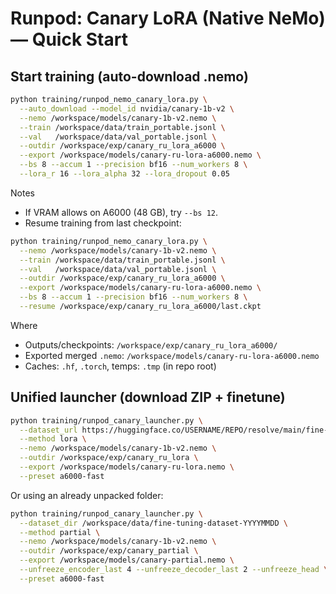 # Runpod: Canary LoRA (Native NeMo) — Quick Start


## Start training (auto-download .nemo)

```bash
python training/runpod_nemo_canary_lora.py \
  --auto_download --model_id nvidia/canary-1b-v2 \
  --nemo /workspace/models/canary-1b-v2.nemo \
  --train /workspace/data/train_portable.jsonl \
  --val   /workspace/data/val_portable.jsonl \
  --outdir /workspace/exp/canary_ru_lora_a6000 \
  --export /workspace/models/canary-ru-lora-a6000.nemo \
  --bs 8 --accum 1 --precision bf16 --num_workers 8 \
  --lora_r 16 --lora_alpha 32 --lora_dropout 0.05
```

Notes
- If VRAM allows on A6000 (48 GB), try `--bs 12`.
- Resume training from last checkpoint:

```bash
python training/runpod_nemo_canary_lora.py \
  --nemo /workspace/models/canary-1b-v2.nemo \
  --train /workspace/data/train_portable.jsonl \
  --val   /workspace/data/val_portable.jsonl \
  --outdir /workspace/exp/canary_ru_lora_a6000 \
  --export /workspace/models/canary-ru-lora-a6000.nemo \
  --bs 8 --accum 1 --precision bf16 --num_workers 8 \
  --resume /workspace/exp/canary_ru_lora_a6000/last.ckpt
```

Where
- Outputs/checkpoints: `/workspace/exp/canary_ru_lora_a6000/`
- Exported merged `.nemo`: `/workspace/models/canary-ru-lora-a6000.nemo`
- Caches: `.hf`, `.torch`, temps: `.tmp` (in repo root)

## Unified launcher (download ZIP + finetune)

```bash
python training/runpod_canary_launcher.py \
  --dataset_url https://huggingface.co/USERNAME/REPO/resolve/main/fine-tuning-dataset.zip \
  --method lora \
  --nemo /workspace/models/canary-1b-v2.nemo \
  --outdir /workspace/exp/canary_ru_lora \
  --export /workspace/models/canary-ru-lora.nemo \
  --preset a6000-fast
```

Or using an already unpacked folder:

```bash
python training/runpod_canary_launcher.py \
  --dataset_dir /workspace/data/fine-tuning-dataset-YYYYMMDD \
  --method partial \
  --nemo /workspace/models/canary-1b-v2.nemo \
  --outdir /workspace/exp/canary_partial \
  --export /workspace/models/canary-partial.nemo \
  --unfreeze_encoder_last 4 --unfreeze_decoder_last 2 --unfreeze_head \
  --preset a6000-fast
```
